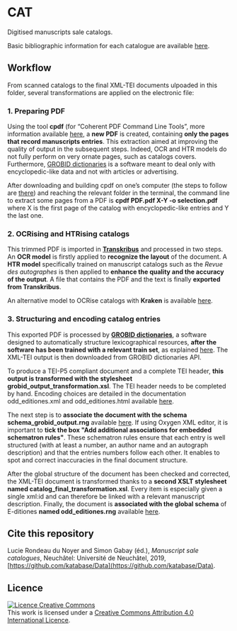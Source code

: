 # CAT

Digitised manuscripts sale catalogs.

Basic bibliographic information for each catalogue are available [here](https://github.com/e-ditiones/CAT/blob/master/_listCAT.tsv).

## Workflow

From scanned catalogs to the final XML-TEI documents ulpoaded in this folder, several transformations are applied on the electronic file:

### 1. Preparing PDF

Using the tool **cpdf** (for “Coherent PDF Command Line Tools”, more information available [here](https://community.coherentpdf.com/), a **new PDF** is created, containing **only the pages that record manuscripts entries**. This extraction aimed at improving the quality of output in the subsequent steps. Indeed, OCR and HTR models do not fully perform on very ornate pages, such as catalogs covers. Furthermore, [GROBID dictionaries](https://github.com/MedKhem/grobid-dictionaries) is a software meant to deal only with encyclopedic-like data and not with articles or advertising.

After downloading and building cpdf on one’s computer (the steps to follow are [there](https://github.com/johnwhitington/cpdf-source)) and reaching the relevant folder in the terminal, the command line to extract some pages from a PDF is **cpdf PDF.pdf X-Y -o  selection.pdf** where X is the first page of the catalog with encyclopedic-like entries and Y the last one.

### 2. OCRising and HTRising catalogs

This trimmed PDF is imported in [**Transkribus**](https://transkribus.eu/Transkribus/) and processed in two steps. An **OCR model** is firstly applied to **recognize the layout** of the document. A **HTR model** specifically trained on manuscript catalogs such as the _Revue des autographes_ is then applied to **enhance the quality and the accuracy of the output**. A file that contains the PDF and the text is finally **exported from Transkribus**.

An alternative model to OCRise catalogs with **Kraken** is available [here](https://github.com/e-ditiones/OCRcat).

### 3. Structuring and encoding catalog entries

This exported PDF is processed by **[GROBID dictionaries](https://github.com/MedKhem/grobid-dictionaries)**, a software designed to automatically structure lexicographical resources, **after the software has been trained with a relevant train set**, as explained [here](https://github.com/e-ditiones/GROBID/blob/master/README.md). The XML-TEI output is then downloaded from GROBID dictionaries API.

To produce a TEI-P5 compliant document and a complete TEI header, **this output is transformed with the stylesheet grobid_output_transformation.xsl**. The TEI header needs to be completed by hand. Encoding choices are detailed in the documentation odd_editiones.xml and odd_editiones.html available [here](https://github.com/e-ditiones/_rules).

The next step is to **associate the document with the schema schema_grobid_output.rng** available [here](https://github.com/e-ditiones/_rules). If using Oxygen XML editor, it is important to **tick the box "Add additional associations for embedded schematron rules"**. These schematron rules ensure that each entry is well structured (with at least a number, an author name and an autograph description) and that the entries numbers follow each other. It enables to spot and correct inaccuracies in the final document structure.

After the global structure of the document has been checked and corrected, the XML-TEI document is transformed thanks to a **second XSLT stylesheet named catalog_final_transformation.xsl**. Every item is especially given a single xml:id and can therefore be linked with a relevant manuscript description. Finally, the document is **associated with the global schema** of E-ditiones **named odd_editiones.rng** available [here](https://github.com/e-ditiones/_rules).

## Cite this repository
Lucie Rondeau du Noyer and Simon Gabay (éd.), _Manuscript sale catalogues_, Neuchâtel: Université de Neuchâtel, 2019, [https://github.com/katabase/Data](https://github.com/katabase/Data).

## Licence
<a rel="license" href="http://creativecommons.org/licenses/by/4.0/"><img alt="Licence Creative Commons" style="border-width:0" src="https://i.creativecommons.org/l/by/4.0/88x31.png" /></a><br />This work is licensed under a <a rel="license" href="http://creativecommons.org/licenses/by/4.0/">Creative Commons Attribution 4.0 International Licence</a>.
